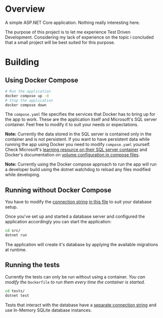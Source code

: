 # Overview

A simple ASP.NET Core application.
Nothing really interesting here.

The purpose of this project is to let me experience Test Driven Development.
Considering my lack of experience on the topic i concluded that a small project
will be best suited for this purpose.


# Building

## Using Docker Compose

```bash
# Run the application
docker compose up -d
# Stop the application
docker compose down
```

The `compose.yaml` file specifies the services that Docker has to bring up for the app to work.
These are the application itself and Microsoft's SQL server container.
Feel free to modify it to suit your needs or expectations.

**Note:** Currently the data stored in the SQL server is contained only in the container and is not persistent. If you want to have persistent data while running the app using Docker you need to modify `compose.yaml` yourself.
Check Microsoft's [learning resource on their SQL server container](https://learn.microsoft.com/en-us/sql/linux/sql-server-linux-docker-container-configure?view=sql-server-ver16&pivots=cs1-bash) and Docker's documentation on [volume configuration in compose files](https://docs.docker.com/compose/compose-file/compose-file-v3/#volume-configuration-reference).

**Note:** Currently using the Docker compose approach to run the app will run a developer build using the dotnet watchdog to reload any files modified while developing.


## Running without Docker Compose

You have to modify the [connection string](https://www.connectionstrings.com/)
[in this file](src/Repositories/UsersDbContext.cs) to suit your database setup.

Once you've set up and started a database server and configured the application accordingly
you can start the application:

```bash
cd src/
dotnet run
```

The application will create it's database by applying the available migrations at runtime.


## Running the tests

Currently the tests can only be run without using a container.
_You can modify the_ `Dockerfile` _to run them every time the container is started._

```bash
cd tests/
dotnet test
```

Tests that interact with the database have a
[separate connection string](tests/Repositories/TestUsersDbContext.cs)
and use In-Memory SQLite database instances.

